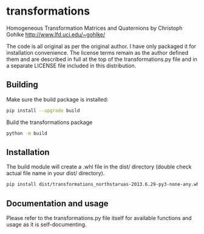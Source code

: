 # transformations

Homogeneous Transformation Matrices and Quaternions by Christoph Gohlke
<http://www.lfd.uci.edu/~gohlke/>

The code is all original as per the original author.  I have only packaged it
for installation convenience.  The license terms remain as the author defined
them and are described in full at the top of the transformations.py file and in
a separate LICENSE file included in this distribution.

## Building

Make sure the build package is installed:

```bash
pip install --upgrade build
```

Build the transformations package

```bash
python -m build
```

## Installation

The build module will create a .whl file in the dist/ directory (double check
actual file name in your dist/ directory).

```bash
pip install dist/transformations_northstaruas-2013.6.29-py3-none-any.whl --user
```

## Documentation and usage

Please refer to the transformations.py file itself for available functions and usage as it is self-documenting.
